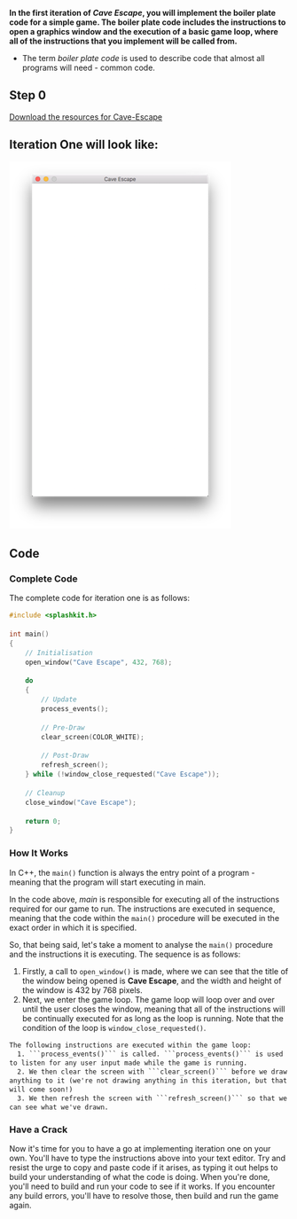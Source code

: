 **In the first iteration of *Cave Escape*, you will implement the boiler plate code for a simple game. The boiler plate code includes the instructions to open a graphics window and the execution of a basic game loop, where all of the instructions that you implement will be called from.**

* The term *boiler plate code* is used to describe code that almost all programs will need - common code.

## Step 0
[Download the resources for Cave-Escape](https://github.com/itco-education/cave-escape/releases/download/resources/Resources.zip)

## Iteration One will look like:

![Iteration One](https://raw.githubusercontent.com/itco-education/cave-escape/master/Documentation/Images/iteration_1.png)

## Code

### Complete Code
The complete code for iteration one is as follows:


```cpp
#include <splashkit.h>

int main()
{
	// Initialisation
	open_window("Cave Escape", 432, 768);

	do
	{
		// Update
		process_events();

		// Pre-Draw
		clear_screen(COLOR_WHITE);

		// Post-Draw
		refresh_screen();
	} while (!window_close_requested("Cave Escape"));

	// Cleanup
	close_window("Cave Escape");

	return 0;
}
```

### How It Works
In C++, the ```main()``` function is always the entry point of a program - meaning that the program will start executing in main.

In the code above, *main* is responsible for executing all of the instructions required for our game to run. The instructions are executed in sequence, meaning that the code within the ```main()``` procedure will be executed in the exact order in which it is specified.

So, that being said, let's take a moment to analyse the ```main()``` procedure and the instructions it is executing. The sequence is as follows:

  1. Firstly, a call to ```open_window()``` is made, where we can see that the title of the window being opened is **Cave Escape**, and the width and height of the window is 432 by 768 pixels.
  2. Next, we enter the game loop. The game loop will loop over and over until the user closes the window, meaning that all of the instructions will be continually executed for as long as the loop is running. Note that the condition of the loop is ```window_close_requested()```.

	The following instructions are executed within the game loop:
      1. ```process_events()``` is called. ```process_events()``` is used to listen for any user input made while the game is running.
      2. We then clear the screen with ```clear_screen()``` before we draw anything to it (we're not drawing anything in this iteration, but that will come soon!)
      3. We then refresh the screen with ```refresh_screen()``` so that we can see what we've drawn.

### Have a Crack
Now it's time for you to have a go at implementing iteration one on your own. You'll have to type the instructions above into your text editor. Try and resist the urge to copy and paste code if it arises, as typing it out helps to build your understanding of what the code is doing. When you're done, you'll need to build and run your code to see if it works. If you encounter any build errors, you'll have to resolve those, then build and run the game again.
